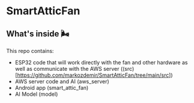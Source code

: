# SmartAtticFan

## What's inside 🌬️
This repo contains:
  - ESP32 code that will work directly with the fan and other hardware as well as communicate with the AWS server ((src)[https://github.com/markozdemir/SmartAtticFan/tree/main/src])
  - AWS server code and AI (aws_server)
  - Android app (smart_attic_fan)
  - AI Model (model)
